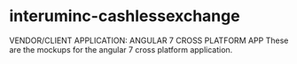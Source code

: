 # interuminc-cashlessexchange 
VENDOR/CLIENT APPLICATION:
ANGULAR 7 CROSS PLATFORM APP
These are the mockups for the angular 7 cross platform application. 
